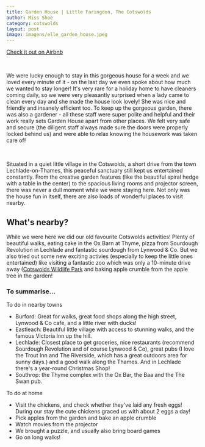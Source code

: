 ```yaml
---
title: Garden House | Little Faringdon, The Cotswolds
author: Miss Shoe 
category: cotswolds
layout: post
image: imagens/elle_garden_house.jpeg
---
```


[Check it out on Airbnb](https://www.airbnb.co.uk/rooms/12971637?source_impression_id=p3_1601722692_9LgqNDb1iVUFHIBp "Garden House, Little Faringdon") 
  
<br>

We were lucky enough to stay in this gorgeous house for a week and we loved every minute of it - on the last day we even spoke about how much we wanted to stay longer! It's very rare for a holiday home to have cleaners coming daily, so we were very pleasantly surprised when a lady came to clean every day and she made the house look lovely! She was nice and friendly and insanely efficient too. To keep up the gorgeous garden, there was also a gardener - all these staff were super polite and helpful and their work really sets Garden House apart from other places. We felt very safe and secure (the diligent staff always made sure the doors were properly locked behind us) and were able to relax knowing the housework was taken care of! 

<br>

Situated in a quiet little village in the Cotswolds, a short drive from the town Lechlade-on-Thames, this peaceful sanctuary still kept us entertained constantly. From the creative garden features (like the beautiful spiral hedge with a table in the center) to the spacious living rooms and projector screen, there was never a dull moment while we were staying here. Not only was the house fun in itself, there are also loads of wonderful places to visit nearby.  


## What's nearby?

While we were here we did our old favourite Cotswolds activities! Plenty of beautiful walks, eating cake in the Ox Barn at Thyme, pizza from Sourdough Revolution in Lechlade and fantastic sourdough from Lynwood & Co. But we also tried out some new exciting activies (especially to keep the little ones entertained) like visiting a fantastic zoo which was only a 10-minute drive away ([Cotswolds Wildlife Park](https://www.cotswoldwildlifepark.co.uk/ "Cotswold Wildlife Park and Gardens, Burford") and baking apple crumble from the apple tree in the garden!

### To summarise...
To do in nearby towns
* Burford: Great for walks, great food shops along the high street, Lynwood & Co cafe, and a little river with ducks!
* Eastleach: Beautiful little village with access to stunning walks, and the famous Victoria Inn up the hill.
* Lechlade: Closest place to get groceries, nice restaurants (recommend Sourdough Revolution and of course Lynwood & Co), great pubs (I love the Trout Inn and The Riverside, which has a great outdoors area for sunny days.) and a good walk along the Thames.
And in Lechlade there's a year-round Christmas Shop!
* Southrop: the Thyme complex with the Ox Bar, the Baa and the The Swan pub.

To do at home
* Visit the chickens, and check whether they've laid any fresh eggs! During our stay the cute chickens graced us with about 2 eggs a day!
* Pick apples from the garden and bake an apple crumble
* Watch movies from the projector
* We brought a puzzle, and usually also bring board games
* Go on long walks!  

